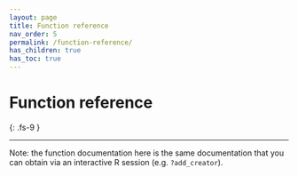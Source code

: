 ```yaml
---
layout: page
title: Function reference
nav_order: 5
permalink: /function-reference/
has_children: true
has_toc: true
---
```


# Function reference
{: .fs-9 }

---

Note: the function documentation here is the same documentation that you can obtain via an interactive R session (e.g. `?add_creator`).
